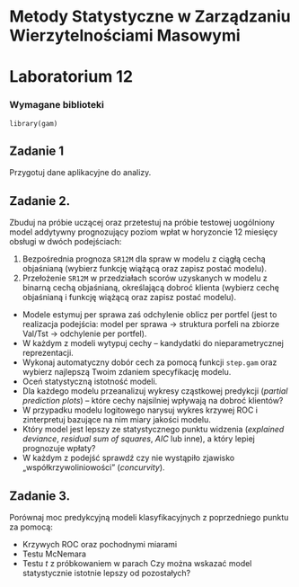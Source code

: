 
# Metody Statystyczne w Zarządzaniu Wierzytelnościami Masowymi
# Laboratorium 12



### Wymagane biblioteki 

```
library(gam)
```

## Zadanie 1

Przygotuj dane aplikacyjne do analizy.

## Zadanie 2. 

Zbuduj na próbie uczącej oraz przetestuj na próbie testowej uogólniony model addytywny prognozujący poziom wpłat w horyzoncie 12 miesięcy obsługi w dwóch podejściach:

  1. Bezpośrednia prognoza `SR12M` dla spraw w modelu z ciągłą cechą objaśnianą (wybierz funkcję wiążącą oraz zapisz postać modelu).
  2. Przełożenie `SR12M` w przedziałach scorów uzyskanych w modelu z binarną cechą objaśnianą, określającą dobroć klienta (wybierz cechę objaśnianą i funkcję wiążącą oraz zapisz postać modelu).

* Modele estymuj per sprawa zaś odchylenie oblicz per portfel (jest to realizacja podejścia: model per sprawa &rarr; struktura porfeli na zbiorze Val/Tst &rarr; odchylenie per portfel).
* W każdym z modeli wytypuj cechy &ndash; kandydatki do nieparametrycznej reprezentacji.
* Wykonaj automatyczny dobór cech za pomocą funkcji `step.gam`  oraz wybierz najlepszą Twoim zdaniem specyfikację modelu.
* Oceń statystyczną istotność modeli.
* Dla każdego modelu przeanalizuj wykresy cząstkowej predykcji (*partial prediction plots*) – które cechy najsilniej wpływają na dobroć klientów?
* W przypadku modelu logitowego narysuj wykres krzywej ROC i zinterpretuj bazujące na nim miary jakości modelu. 
* Który model jest lepszy ze statystycznego punktu widzenia (*explained deviance*, *residual sum of squares*, *AIC* lub inne), a który lepiej prognozuje wpłaty?
* W każdym z podejść sprawdź czy nie wystąpiło zjawisko „współkrzywoliniowości” (*concurvity*).

## Zadanie 3. 

Porównaj moc predykcyjną modeli klasyfikacyjnych z poprzedniego punktu za pomocą:
* Krzywych ROC oraz pochodnymi miarami 
* Testu McNemara
* Testu *t* z próbkowaniem w parach
Czy można wskazać model statystycznie istotnie lepszy od pozostałych?
